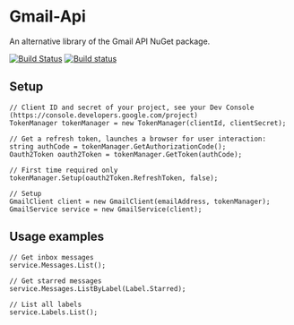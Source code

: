 # Gmail-Api
An alternative library of the Gmail API NuGet package.

[![Build Status](https://travis-ci.org/kpstolk/Gmail-Api.svg)](https://travis-ci.org/kpstolk/Gmail-Api)
[![Build status](https://ci.appveyor.com/api/projects/status/tqv09fs3fo9a37t0?svg=true)](https://ci.appveyor.com/project/kpstolk/gmail-api)


## Setup
    // Client ID and secret of your project, see your Dev Console (https://console.developers.google.com/project)
    TokenManager tokenManager = new TokenManager(clientId, clientSecret);

    // Get a refresh token, launches a browser for user interaction:
    string authCode = tokenManager.GetAuthorizationCode();
    Oauth2Token oauth2Token = tokenManager.GetToken(authCode);

    // First time required only
    tokenManager.Setup(oauth2Token.RefreshToken, false);

    // Setup
    GmailClient client = new GmailClient(emailAddress, tokenManager);
    GmailService service = new GmailService(client);

## Usage examples
    // Get inbox messages
    service.Messages.List();

    // Get starred messages
    service.Messages.ListByLabel(Label.Starred);

    // List all labels
    service.Labels.List();
